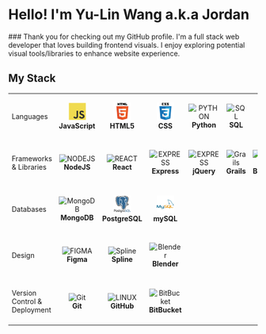 <!--
**jordanwang199507/jordanwang199507** is a ✨ _special_ ✨ repository because its `README.md` (this file) appears on your GitHub profile.

Here are some ideas to get you started:

- 🔭 I’m currently working on ...
- 🌱 I’m currently learning ...
- 👯 I’m looking to collaborate on ...
- 🤔 I’m looking for help with ...
- 💬 Ask me about ...
- 📫 How to reach me: ...
- 😄 Pronouns: ...
- ⚡ Fun fact: ...
-->
<h1>Hello! I'm Yu-Lin Wang a.k.a Jordan</h1>
### Thank you for checking out my GitHub profile. I'm a full stack web developer that loves building frontend visuals. I enjoy exploring potential visual tools/libraries to enhance website experience.

## My Stack
<table>  
  <tr>
    <td>Languages</td>
    <td align="center" height="88" width="88">
      <img
        src="https://raw.githubusercontent.com/devicons/devicon/master/icons/javascript/javascript-original.svg"
        width="35"
        height="35"
        alt="JAVASCRIPT"
      />
      <br /><strong>JavaScript</strong>
    </td>
    <td align="center" height="88" width="88">
      <img
        src="https://raw.githubusercontent.com/devicons/devicon/master/icons/html5/html5-original-wordmark.svg"
        width="35"
        height="35"
        alt="HTML"
      />
      <br /><strong>HTML5</strong>
    </td>
    <td align="center" height="88" width="88">
      <img
        src="https://raw.githubusercontent.com/devicons/devicon/master/icons/css3/css3-original-wordmark.svg"
        width="35"
        height="35"
        alt="CSS"
      />
      <br /><strong>CSS</strong>
    </td>
    <td align="center" height="88" width="88">
      <img
        src="https://cdn3.iconfinder.com/data/icons/logos-and-brands-adobe/512/267_Python-1024.png"
        width="35"
        height="35"
        alt="PYTHON"
      />
      <br /><strong>Python</strong>
    </td>
    <td align="center" height="88" width="88">
      <img
        src="https://cdn3.iconfinder.com/data/icons/file-extension-11/512/sql-file-extension-format-digital-512.png"
        width="35"
        height="35"
        alt="SQL"
      />
      <br /><strong>SQL</strong>
    </td>
    <td align="center" height="88" width="88">
      <img
        src="https://cdn-icons-png.flaticon.com/512/5968/5968282.png"
        width="35"
        height="35"
        alt="Java"
      />
      <br /><strong>Java</strong>
    </td>
    <td align="center" height="88" width="88">
      <img
        src="https://sass-lang.com/assets/img/logos/logo.svg"
        width="35"
        height="35"
        alt="SASS"
      />
      <br /><strong>Sass</strong>
    </td>
        <td align="center" height="88" width="88">
      <img
        src="https://raw.githubusercontent.com/isocpp/logos/master/cpp_logo.png"
        width="35"
        height="35"
        alt="C++"
      />
      <br /><strong>C++</strong>
    </td>
  </tr>
  
  <tr>
    <td>Frameworks & Libraries</td>    
    <td align="center" height="88" width="88">
      <img
        src="https://cdn.freebiesupply.com/logos/large/2x/nodejs-icon-logo-png-transparent.png"
        width="35"
        height="35"
        alt="NODEJS"
      />
      <br /><strong>NodeJS</strong>
    </td>
    <td align="center" height="88" width="88">
      <img
        src="https://cdn0.iconfinder.com/data/icons/logos-brands-in-colors/128/react_color-512.png"
        width="35"
        height="35"
        alt="REACT"
      />
      <br /><strong>React</strong>
    </td>
    <td align="center" height="88" width="88">
      <img
        src="https://jsurt.github.io/jacks-portfolio/images/color-express-icon%20(1).png"
        width="35"
        height="35"
        alt="EXPRESS"
      />
      <br /><strong>Express</strong>
    </td>
    <td align="center" height="88" width="88">
      <img
        src="https://cdn3.iconfinder.com/data/icons/popular-services-brands/512/jquery-512.png"
        width="35"
        height="35"
        alt="EXPRESS"
      />
      <br /><strong>jQuery</strong>
    </td>
    <td align="center" height="88" width="88">
      <img
        src="https://grails.org/images/grails.png"
        width="35"
        height="35"
        alt="Grails"
      />
      <br /><strong>Grails</strong>
    </td>
    <td align="center" height="88" width="88">
      <img
        src="https://getbootstrap.com/docs/5.3/assets/brand/bootstrap-logo-shadow.png"
        width="35"
        height="35"
        alt="EXPRESS"
      />
      <br /><strong>Bootstrap</strong>
    </td>
    
  <tr>
    <td>Databases</td>
      <td align="center" height="88" width="88">
        <img
          src="https://images.contentstack.io/v3/assets/blt7151619cb9560896/bltac81c4aa3529ee37/65fd965e8f4444482dc3a079/la1a2b2h67gwwqnvs-mdb-logos.svg"
          width="35"
          height="35"
          alt="MongoDB"
        />
        <br /><strong>MongoDB</strong>
      </td>
    <td align="center" height="88" width="88">
        <img
          src="https://raw.githubusercontent.com/devicons/devicon/master/icons/postgresql/postgresql-original-wordmark.svg"
          width="35"
          height="35"
          alt="POSTGRESQL"
        />
        <br /><strong>PostgreSQL</strong>
      </td>
      <td align="center" height="88" width="88">
        <img
          src="https://raw.githubusercontent.com/devicons/devicon/master/icons/mysql/mysql-original-wordmark.svg"
          width="35"
          height="35"
          alt="MYSQL"
        />
        <br /><strong>mySQL</strong>
      </td>
  </tr>
  <tr>
    <td>Design</td>
    <td align="center" height="88" min-width="88">
      <img
        src="https://cdn-icons-png.flaticon.com/512/5968/5968705.png"
        width="35"
        height="35"
        alt="FIGMA"
      />
      <br /><strong>Figma</strong>
    </td>
        <td align="center" height="88" min-width="88">
      <img
        src="https://yt3.googleusercontent.com/c8Cl0bqtAXpnh-2EloQQGiokLP2wr9o8rmF7CqUpZC7JGbd_JJW__kQL8EnGd8pFdspN79Jx2g=s900-c-k-c0x00ffffff-no-rj"
        width="35"
        height="35"
        alt="Spline"
      />
      <br /><strong>Spline</strong>
    </td>
        <td align="center" height="88" min-width="88">
      <img
        src="https://download.blender.org/branding/community/blender_community_badge_white.png"
        width="35"
        height="35"
        alt="Blender"
      />
      <br /><strong>Blender</strong>
    </td>
  </tr>
  
  <tr>
    <td>Version Control & Deployment</td>
    <td align="center" height="88" min-width="88">
      <img
        src="https://www.vectorlogo.zone/logos/git-scm/git-scm-icon.svg"
        width="35"
        height="35"
        alt="Git"
      />
      <br /><strong>Git</strong>
    </td>
    <td align="center" height="88" min-width="88">
      <img
        src="https://cdn4.iconfinder.com/data/icons/ionicons/512/icon-social-github-512.png"
        width="35"
        height="35"
        alt="LINUX"
      />
      <br /><strong>GitHub</strong>
    </td>
    <td align="center" height="88" min-width="88">
      <img
        src="https://encrypted-tbn0.gstatic.com/images?q=tbn:ANd9GcT6G4-EPXi7nX3jIFCqmyJ7ss7kg6iY2X2XuQ&s"
        width="35"
        height="35"
        alt="BitBucket"
      />
      <br /><strong>BitBucket</strong>
    </td>
  </tr>
</table>
